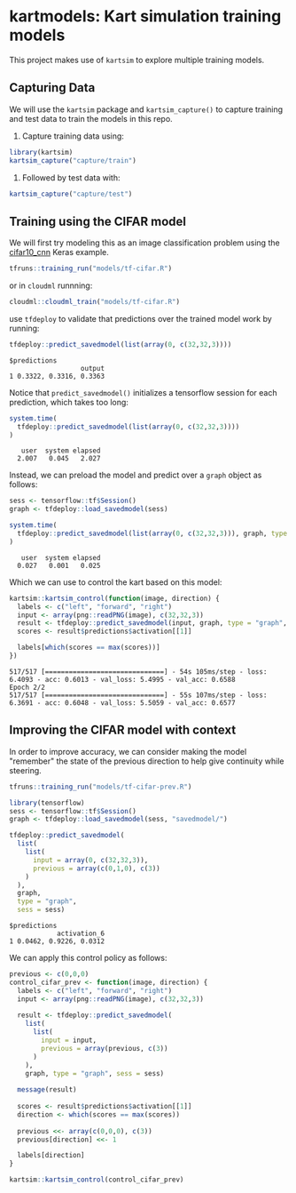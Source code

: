 kartmodels: Kart simulation training models
================

This project makes use of `kartsim` to explore multiple training models.

Capturing Data
--------------

We will use the `kartsim` package and `kartsim_capture()` to capture training and test data to train the models in this repo.

1.  Capture training data using:

``` r
library(kartsim)
kartsim_capture("capture/train")
```

1.  Followed by test data with:

``` r
kartsim_capture("capture/test")
```

Training using the CIFAR model
------------------------------

We will first try modeling this as an image classification problem using the [cifar10\_cnn](https://tensorflow.rstudio.com/keras/articles/examples/cifar10_cnn.html) Keras example.

``` r
tfruns::training_run("models/tf-cifar.R")
```

or in `cloudml` runnning:

``` r
cloudml::cloudml_train("models/tf-cifar.R")
```

use `tfdeploy` to validate that predictions over the trained model work by running:

``` r
tfdeploy::predict_savedmodel(list(array(0, c(32,32,3))))
```

    $predictions
                      output
    1 0.3322, 0.3316, 0.3363

Notice that `predict_savedmodel()` initializes a tensorflow session for each prediction, which takes too long:

``` r
system.time(
  tfdeploy::predict_savedmodel(list(array(0, c(32,32,3))))
)
```

       user  system elapsed 
      2.007   0.045   2.027 

Instead, we can preload the model and predict over a `graph` object as follows:

``` r
sess <- tensorflow::tf$Session()
graph <- tfdeploy::load_savedmodel(sess)

system.time(
  tfdeploy::predict_savedmodel(list(array(0, c(32,32,3))), graph, type = "graph", sess = sess)
)
```

       user  system elapsed 
      0.027   0.001   0.025

Which we can use to control the kart based on this model:

``` r
kartsim::kartsim_control(function(image, direction) {
  labels <- c("left", "forward", "right")
  input <- array(png::readPNG(image), c(32,32,3))
  result <- tfdeploy::predict_savedmodel(input, graph, type = "graph", sess = sess)
  scores <- result$predictions$activation[[1]]

  labels[which(scores == max(scores))]
})
```

    517/517 [==============================] - 54s 105ms/step - loss: 6.4093 - acc: 0.6013 - val_loss: 5.4995 - val_acc: 0.6588
    Epoch 2/2
    517/517 [==============================] - 55s 107ms/step - loss: 6.3691 - acc: 0.6048 - val_loss: 5.5059 - val_acc: 0.6577

Improving the CIFAR model with context
--------------------------------------

In order to improve accuracy, we can consider making the model "remember" the state of the previous direction to help give continuity while steering.

``` r
tfruns::training_run("models/tf-cifar-prev.R")
```

``` r
library(tensorflow)
sess <- tensorflow::tf$Session()
graph <- tfdeploy::load_savedmodel(sess, "savedmodel/")

tfdeploy::predict_savedmodel(
  list(
    list(
      input = array(0, c(32,32,3)),
      previous = array(c(0,1,0), c(3))
    )
  ),
  graph,
  type = "graph",
  sess = sess)
```

    $predictions
                activation_6
    1 0.0462, 0.9226, 0.0312

We can apply this control policy as follows:

``` r
previous <- c(0,0,0)
control_cifar_prev <- function(image, direction) {
  labels <- c("left", "forward", "right")
  input <- array(png::readPNG(image), c(32,32,3))
  
  result <- tfdeploy::predict_savedmodel(
    list(
      list(
        input = input,
        previous = array(previous, c(3))
      )
    ),
    graph, type = "graph", sess = sess)
  
  message(result)
  
  scores <- result$predictions$activation[[1]]
  direction <- which(scores == max(scores))
  
  previous <<- array(c(0,0,0), c(3))
  previous[direction] <<- 1

  labels[direction]
}

kartsim::kartsim_control(control_cifar_prev)
```
